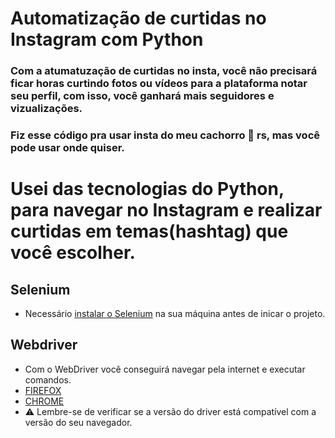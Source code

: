 # Automatização de curtidas no Instagram com Python
### Com a atumatuzação de curtidas no insta, você não precisará ficar horas curtindo fotos ou vídeos para a plataforma notar seu perfil, com isso, você ganhará mais seguidores e vizualizações. 

###  Fiz esse código pra usar insta do meu cachorro 🐶	rs, mas você pode usar onde quiser.
    
# Usei das tecnologias do Python, para navegar no Instagram e realizar curtidas em temas(hashtag) que você escolher. 
## Selenium 
- Necessário [instalar o Selenium](https://www.selenium.dev/downloads/) na sua máquina antes de inicar o projeto. 
## Webdriver
- Com o WebDriver você conseguirá navegar pela internet e executar comandos. 
- [FIREFOX](https://github.com/mozilla/geckodriver/releases)
- [CHROME](https://chromedriver.chromium.org/downloads)
 - ⚠️ Lembre-se de verificar se a versão do driver está compatível com a versão do seu navegador.
 

